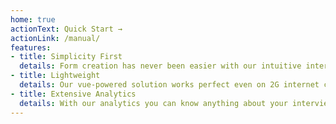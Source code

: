 ```yaml
---
home: true
actionText: Quick Start →
actionLink: /manual/
features:
- title: Simplicity First
  details: Form creation has never been easier with our intuitive interface. You even don't need to read any documentation to create your first pool.
- title: Lightweight
  details: Our vue-powered solution works perfect even on 2G internet connection
- title: Extensive Analytics
  details: With our analytics you can know anything about your interviewees
---
```


